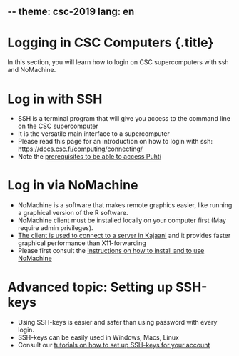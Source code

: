 --
theme: csc-2019
lang: en
--

# Logging in CSC Computers {.title}

In this section, you will learn how to login on CSC supercomputers with ssh and NoMachine.

# Log in with SSH

- SSH is a terminal program that will give you access to the command line on the CSC supercomputer
- It is the versatile main interface to a supercomputer
- Please read this page for an introduction on how to login with ssh: https://docs.csc.fi/computing/connecting/
- Note the [prerequisites to be able to access Puhti](https://docs.csc.fi/support/faq/how-to-get-puhti-access/)

# Log in via NoMachine

- NoMachine is a software that makes remote graphics easier, like running a graphical version of the R software.
- NoMachine client must be installed locally on your computer first (May require admin privileges).
- [The client is used to connect to a server in Kajaani](https://docs.csc.fi/apps/nomachine/) and it provides faster graphical performance than X11-forwarding
- Please first consult the [Instructions on how to install and to use NoMachine](https://docs.csc.fi/support/tutorials/nomachine-usage/)

# Advanced topic: Setting up SSH-keys

- Using SSH-keys is easier and safer than using password with every login.
- SSH-keys can be easily used in Windows, Macs, Linux
- Consult our [tutorials on how to set up SSH-keys for your account](https://docs.csc.fi/computing/connecting/#setting-up-ssh-keys)
